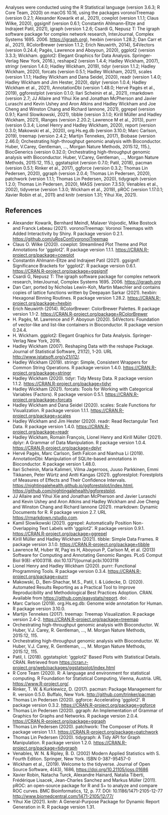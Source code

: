 Analyses were conducted using the R Statistical language (version 3.6.3; R Core Team, 2020) on macOS  10.16, using the packages voronoiTreemap (version 0.2.1; Alexander Kowarik et al., 2021), cowplot (version 1.1.1; Claus Wilke, 2020), ggsignif (version 0.6.1; Constantin Ahlmann-Eltze and Indrajeet Patil, 2021), igraph (version 1.2.6; Csardi G, Nepusz T: The igraph software package for complex network research, InterJournal, Complex Systems 1695. 2006. https://igraph.org), hexbin (version 1.28.2; Dan Carr et al., 2021), RColorBrewer (version 1.1.2; Erich Neuwirth, 2014), S4Vectors (version 0.24.4; Pagès, Lawrence and Aboyoun, 2020), ggplot2 (version 3.3.3; Wickham. ggplot2: Elegant Graphics for Data Analysis. Springer-Verlag New York, 2016.), reshape2 (version 1.4.4; Hadley Wickham, 2007), stringr (version 1.4.0; Hadley Wickham, 2019), tidyr (version 1.1.2; Hadley Wickham, 2020), forcats (version 0.5.1; Hadley Wickham, 2021), scales (version 1.1.1; Hadley Wickham and Dana Seidel, 2020), readr (version 1.4.0; Hadley Wickham and Jim Hester, 2020), dplyr (version 1.0.4; Hadley Wickham et al., 2021), AnnotationDbi (version 1.48.0; Hervé Pagès et al., 2019), ggforestplot (version 0.1.0; Ilari Scheinin et al., 2021), rmarkdown (version 2.7; JJ Allaire and Yihui Xie and Jonathan McPherson and Javier Luraschi and Kevin Ushey and Aron Atkins and Hadley Wickham and Joe Cheng and Winston Chang and Richard Iannone, 2021), ggrepel (version 0.9.1; Kamil Slowikowski, 2021), tibble (version 3.1.0; Kirill Müller and Hadley Wickham, 2021), IRanges (version 2.20.2; Lawrence M et al., 2013), purrr (version 0.3.4; Lionel Henry and Hadley Wickham, 2020), report (version 0.3.0; Makowski et al., 2020), org.Hs.eg.db (version 3.10.0; Marc Carlson, 2019), treemap (version 2.4.2; Martijn Tennekes, 2017), Biobase (version 2.46.0; Orchestrating high-throughput genomic analysis with Bioconductor. Huber, V.Carey, Gentleman, ..., Morgan Nature Methods, 2015:12, 115.), BiocGenerics (version 0.32.0; Orchestrating high-throughput genomic analysis with Bioconductor. Huber, V.Carey, Gentleman, ..., Morgan Nature Methods, 2015:12, 115.), ggstatsplot (version 0.7.0; Patil, 2018), pacman (version 0.5.1; Rinker et al., 2017), ggforce (version 0.3.2; Thomas Lin Pedersen, 2020), ggraph (version 2.0.4; Thomas Lin Pedersen, 2020), patchwork (version 1.1.1; Thomas Lin Pedersen, 2020), tidygraph (version 1.2.0; Thomas Lin Pedersen, 2020), MASS (version 7.3.53; Venables et al., 2002), tidyverse (version 1.3.0; Wickham et al., 2019), pROC (version 1.17.0.1; Xavier Robin et al., 2011) and knitr (version 1.31; Yihui Xie, 2021).

References
----------
  - Alexander Kowarik, Bernhard Meindl, Malaver Vojvodic, Mike Bostock and Franck Lebeau (2021). voronoiTreemap: Voronoi Treemaps with Added Interactivity by Shiny. R package version 0.2.1. https://github.com/uRosConf/voronoiTreemap
  - Claus O. Wilke (2020). cowplot: Streamlined Plot Theme and Plot Annotations for 'ggplot2'. R package version 1.1.1. https://CRAN.R-project.org/package=cowplot
  - Constantin Ahlmann-Eltze and Indrajeet Patil (2021). ggsignif: Significance Brackets for 'ggplot2'. R package version 0.6.1. https://CRAN.R-project.org/package=ggsignif
  - Csardi G, Nepusz T: The igraph software package for complex network research, InterJournal, Complex Systems 1695. 2006. https://igraph.org
  - Dan Carr, ported by Nicholas Lewin-Koh, Martin Maechler and contains copies of lattice functions written by Deepayan Sarkar (2021). hexbin: Hexagonal Binning Routines. R package version 1.28.2. https://CRAN.R-project.org/package=hexbin
  - Erich Neuwirth (2014). RColorBrewer: ColorBrewer Palettes. R package version 1.1-2. https://CRAN.R-project.org/package=RColorBrewer
  - H. Pagès, M. Lawrence and P. Aboyoun (2020). S4Vectors: Foundation of vector-like and list-like containers in Bioconductor. R package version 0.24.4.
  - H. Wickham. ggplot2: Elegant Graphics for Data Analysis. Springer-Verlag New York, 2016.
  - Hadley Wickham (2007). Reshaping Data with the reshape Package. Journal of Statistical Software, 21(12), 1-20. URL http://www.jstatsoft.org/v21/i12/.
  - Hadley Wickham (2019). stringr: Simple, Consistent Wrappers for Common String Operations. R package version 1.4.0. https://CRAN.R-project.org/package=stringr
  - Hadley Wickham (2020). tidyr: Tidy Messy Data. R package version 1.1.2. https://CRAN.R-project.org/package=tidyr
  - Hadley Wickham (2021). forcats: Tools for Working with Categorical Variables (Factors). R package version 0.5.1. https://CRAN.R-project.org/package=forcats
  - Hadley Wickham and Dana Seidel (2020). scales: Scale Functions for Visualization. R package version 1.1.1. https://CRAN.R-project.org/package=scales
  - Hadley Wickham and Jim Hester (2020). readr: Read Rectangular Text Data. R package version 1.4.0. https://CRAN.R-project.org/package=readr
  - Hadley Wickham, Romain François, Lionel Henry and Kirill Müller (2021). dplyr: A Grammar of Data Manipulation. R package version 1.0.4. https://CRAN.R-project.org/package=dplyr
  - Hervé Pagès, Marc Carlson, Seth Falcon and Nianhua Li (2019). AnnotationDbi: Manipulation of SQLite-based annotations in Bioconductor. R package version 1.48.0.
  - Ilari Scheinin, Maria Kalimeri, Vilma Jagerroos, Juuso Parkkinen, Emmi Tikkanen, Peter Würtz and Antti Kangas (2021). ggforestplot: Forestplots of Measures of Effects and Their Confidence Intervals. https://nightingalehealth.github.io/ggforestplot/index.html, https://github.com/nightingalehealth/ggforestplot.
  - JJ Allaire and Yihui Xie and Jonathan McPherson and Javier Luraschi and Kevin Ushey and Aron Atkins and Hadley Wickham and Joe Cheng and Winston Chang and Richard Iannone (2021). rmarkdown: Dynamic Documents for R. R package version 2.7. URL https://rmarkdown.rstudio.com.
  - Kamil Slowikowski (2021). ggrepel: Automatically Position Non-Overlapping Text Labels with 'ggplot2'. R package version 0.9.1. https://CRAN.R-project.org/package=ggrepel
  - Kirill Müller and Hadley Wickham (2021). tibble: Simple Data Frames. R package version 3.1.0. https://CRAN.R-project.org/package=tibble
  - Lawrence M, Huber W, Pag\`es H, Aboyoun P, Carlson M, et al. (2013) Software for Computing and Annotating Genomic Ranges. PLoS Comput Biol 9(8): e1003118. doi:10.1371/journal.pcbi.1003118
  - Lionel Henry and Hadley Wickham (2020). purrr: Functional Programming Tools. R package version 0.3.4. https://CRAN.R-project.org/package=purrr
  - Makowski, D., Ben-Shachar, M.S., Patil, I. & Lüdecke, D. (2020). Automated Results Reporting as a Practical Tool to Improve Reproducibility and Methodological Best Practices Adoption. CRAN. Available from https://github.com/easystats/report. doi: .
  - Marc Carlson (2019). org.Hs.eg.db: Genome wide annotation for Human. R package version 3.10.0.
  - Martijn Tennekes (2017). treemap: Treemap Visualization. R package version 2.4-2. https://CRAN.R-project.org/package=treemap
  - Orchestrating high-throughput genomic analysis with Bioconductor. W. Huber, V.J. Carey, R. Gentleman, ..., M. Morgan Nature Methods, 2015:12, 115.
  - Orchestrating high-throughput genomic analysis with Bioconductor. W. Huber, V.J. Carey, R. Gentleman, ..., M. Morgan Nature Methods, 2015:12, 115.
  - Patil, I. (2018). ggstatsplot: 'ggplot2' Based Plots with Statistical Details. CRAN. Retrieved from https://cran.r-project.org/web/packages/ggstatsplot/index.html
  - R Core Team (2020). R: A language and environment for statistical computing. R Foundation for Statistical Computing, Vienna, Austria. URL https://www.R-project.org/.
  - Rinker, T. W. & Kurkiewicz, D. (2017). pacman: Package Management for R. version 0.5.0. Buffalo, New York. http://github.com/trinker/pacman
  - Thomas Lin Pedersen (2020). ggforce: Accelerating 'ggplot2'. R package version 0.3.2. https://CRAN.R-project.org/package=ggforce
  - Thomas Lin Pedersen (2020). ggraph: An Implementation of Grammar of Graphics for Graphs and Networks. R package version 2.0.4. https://CRAN.R-project.org/package=ggraph
  - Thomas Lin Pedersen (2020). patchwork: The Composer of Plots. R package version 1.1.1. https://CRAN.R-project.org/package=patchwork
  - Thomas Lin Pedersen (2020). tidygraph: A Tidy API for Graph Manipulation. R package version 1.2.0. https://CRAN.R-project.org/package=tidygraph
  - Venables, W. N. & Ripley, B. D. (2002) Modern Applied Statistics with S. Fourth Edition. Springer, New York. ISBN 0-387-95457-0
  - Wickham et al., (2019). Welcome to the tidyverse. Journal of Open Source Software, 4(43), 1686, https://doi.org/10.21105/joss.01686
  - Xavier Robin, Natacha Turck, Alexandre Hainard, Natalia Tiberti, Frédérique Lisacek, Jean-Charles Sanchez and Markus Müller (2011). pROC: an open-source package for R and S+ to analyze and compare ROC curves. BMC Bioinformatics, 12, p. 77. DOI: 10.1186/1471-2105-12-77 <http://www.biomedcentral.com/1471-2105/12/77/>
  - Yihui Xie (2021). knitr: A General-Purpose Package for Dynamic Report Generation in R. R package version 1.31.
